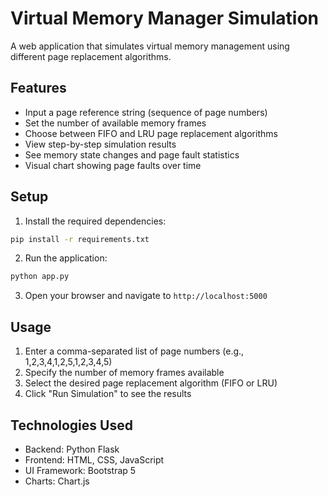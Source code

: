 # Virtual Memory Manager Simulation

A web application that simulates virtual memory management using different page replacement algorithms.

## Features

- Input a page reference string (sequence of page numbers)
- Set the number of available memory frames
- Choose between FIFO and LRU page replacement algorithms
- View step-by-step simulation results
- See memory state changes and page fault statistics
- Visual chart showing page faults over time

## Setup

1. Install the required dependencies:
```bash
pip install -r requirements.txt
```

2. Run the application:
```bash
python app.py
```

3. Open your browser and navigate to `http://localhost:5000`

## Usage

1. Enter a comma-separated list of page numbers (e.g., 1,2,3,4,1,2,5,1,2,3,4,5)
2. Specify the number of memory frames available
3. Select the desired page replacement algorithm (FIFO or LRU)
4. Click "Run Simulation" to see the results

## Technologies Used

- Backend: Python Flask
- Frontend: HTML, CSS, JavaScript
- UI Framework: Bootstrap 5
- Charts: Chart.js
